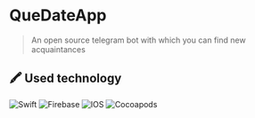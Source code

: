 # QueDateApp

> An open source telegram bot with which you can find new acquaintances




## 🖍 Used technology

![Swift](https://img.shields.io/badge/Swift-FA7343?style=for-the-badge&logo=swift&logoColor=white)
![Firebase](https://img.shields.io/badge/firebase-%23039BE5.svg?style=for-the-badge&logo=firebase)
![IOS](https://img.shields.io/badge/iOS-000000?style=for-the-badge&logo=ios&logoColor=white)
![Cocoapods](https://img.shields.io/badge/cocoapods-FA2A02?style=for-the-badge&logo=cocoapods&logoColor=white)
